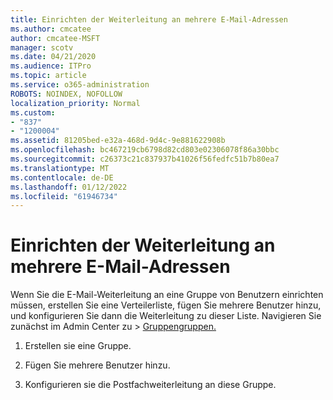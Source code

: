 ```yaml
---
title: Einrichten der Weiterleitung an mehrere E-Mail-Adressen
ms.author: cmcatee
author: cmcatee-MSFT
manager: scotv
ms.date: 04/21/2020
ms.audience: ITPro
ms.topic: article
ms.service: o365-administration
ROBOTS: NOINDEX, NOFOLLOW
localization_priority: Normal
ms.custom:
- "837"
- "1200004"
ms.assetid: 81205bed-e32a-468d-9d4c-9e881622908b
ms.openlocfilehash: bc467219cb6798d82cd803e02306078f86a30bbc
ms.sourcegitcommit: c26373c21c837937b41026f56fedfc51b7b80ea7
ms.translationtype: MT
ms.contentlocale: de-DE
ms.lasthandoff: 01/12/2022
ms.locfileid: "61946734"
---
```

# <a name="setting-up-forwarding-to-multiple-email-addresses"></a>Einrichten der Weiterleitung an mehrere E-Mail-Adressen

Wenn Sie die E-Mail-Weiterleitung an eine Gruppe von Benutzern einrichten müssen, erstellen Sie eine Verteilerliste, fügen Sie mehrere Benutzer hinzu, und konfigurieren Sie dann die Weiterleitung zu dieser Liste. Navigieren Sie zunächst im Admin Center zu  >  [Gruppengruppen.](https://portal.office.com/adminportal/home#/groups)
  
1. Erstellen sie eine Gruppe.

2. Fügen Sie mehrere Benutzer hinzu.

3. Konfigurieren sie die Postfachweiterleitung an diese Gruppe.
